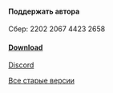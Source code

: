 #### Поддержать автора
Сбер:
2202 2067 4423 2658

#### [Download](https://disk.yandex.ru/d/G_IcVLrpDm6bLA)

[Discord](https://discord.gg/X5VBmJB3aE)

[Все старые версии](https://nnmclub.to/forum/tracker.php?nm=DefenderKiller)
